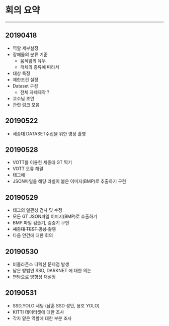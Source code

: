 # 회의 요약

---

## 20190418

- 역할 세부설정
- 장애물의 분류 기준
  - 움직임의 유무
  - 객체의 종류에 따라서
- 대상 특정
- 제한조건 설정
- Dataset 구성
  - 전체 자체제작 ?
- 교수님 조언
- 관련 링크 모음


## 20190522

- 세종대 DATASET수집을 위한 영상 촬영



## 20190528

- VOTT를 이용한 세종대 GT 찍기
- VOTT 오류 해결
- 태그에 
- JSON파일을 해당 라벨이 붙은 이미지(BMP)로 추출하기 구현 



## 20190529 

- 태그의 일관성 검사 및 수정
- 모든 GT JSON파일 이미지(BMP)로 추출하기
- BMP 파일 검출기, 검증기 구현
- ~~세종대 TEST 영상 촬영~~
- 다음 안건에 대한 회의

## 20190530

- 비올라존스 디텍션 문제점 발생
- 남은 방법인 SSD, DARKNET 에 대한 의논
- 면담으로 방향성 재설정

## 20190531

- SSD,YOLO 세팅 (남훈 SSD 성민, 용호 YOLO)
- KITTI 데이터셋에 대한 조사
- 각자 맡은 역할에 대한 부분 조사
